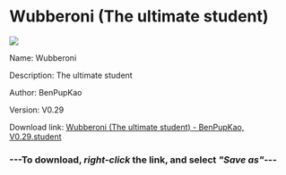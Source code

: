 # Wubberoni (The ultimate student)

<img src = "https://raw.githubusercontent.com/Arbiter1223/Daigaku-Gurashi-Custom-Students/master/Students/Files/Wubberoni%20(The%20ultimate%20student).png">

Name: Wubberoni

Description: The ultimate student

Author: BenPupKao

Version: V0.29

Download link: <a href="https://raw.githubusercontent.com/Arbiter1223/Daigaku-Gurashi-Custom-Students/master/Students/Files/Wubberoni%20(The%20ultimate%20student)%20-%20BenPupKao%2C%20V0.29.student">Wubberoni (The ultimate student) - BenPupKao, V0.29.student</a>

### ---**To download, _right-click_ the link, and select _"Save as"_**---
